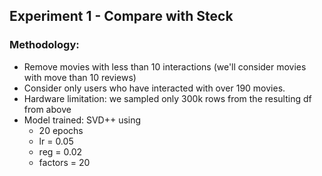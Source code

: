 ## Experiment 1 - Compare with Steck


### Methodology: 

* Remove movies with less than 10 interactions (we'll consider movies with move than
            10 reviews)
* Consider only users who have interacted with over 190 movies.
* Hardware limitation: we sampled only 300k rows from the resulting df from above
* Model trained: SVD++ using
  * 20 epochs
  * lr = 0.05
  * reg = 0.02
  * factors = 20